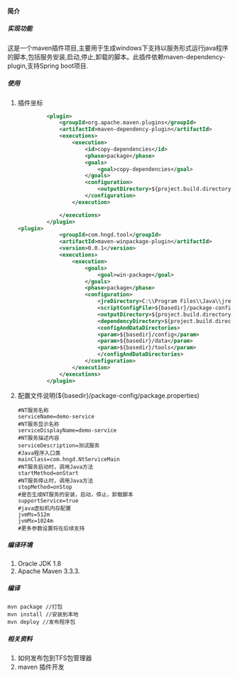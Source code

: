 #### 简介

##### 实现功能

这是一个maven插件项目,主要用于生成windows下支持以服务形式运行java程序的脚本,包括服务安装,启动,停止,卸载的脚本。此插件依赖maven-dependency-plugin,支持Spring boot项目.

##### 使用

1. 插件坐标

   ```xml
   			<plugin>
   				<groupId>org.apache.maven.plugins</groupId>
   				<artifactId>maven-dependency-plugin</artifactId>
   				<executions>
   					<execution>
   						<id>copy-dependencies</id>
   						<phase>package</phase>
   						<goals>
   							<goal>copy-dependencies</goal>
   						</goals>
   						<configuration>
   							<outputDirectory>${project.build.directory}/libs</outputDirectory>
   						</configuration>
   					</execution>
   
   				</executions>
   			</plugin>
   <plugin>
   				<groupId>com.hngd.tool</groupId>
   				<artifactId>maven-winpackage-plugin</artifactId>
   				<version>0.0.1</version>
   				<executions>
   					<execution>
   						<goals>
   							<goal>win-package</goal>
   						</goals>
   						<phase>package</phase>
   						<configuration>
   						    <jreDirectory>C:\\Program Files\\Java\\jre1.8.0_121</jreDirectory>
   						    <scriptConfigFile>${basedir}/package-config/package.properties</scriptConfigFile>
   							<outputDirectory>${project.build.directory}/${artifactId}</outputDirectory>
   							<dependencyDirectory>${project.build.directory}/libs</dependencyDirectory>
   						    <configAndDataDirectories>
   						    <param>${basedir}/config</param>
   						    <param>${basedir}/data</param>
   						    <param>${basedir}/tools</param>
   						    </configAndDataDirectories>
   						</configuration>
   					</execution>
   				</executions>
   			</plugin>
   ```

2. 配置文件说明(${basedir}/package-config/package.properties)

   ```properties
   #NT服务名称
   serviceName=demo-service        
   #NT服务显示名称
   serviceDisplayName=demo-service
   #NT服务描述内容
   serviceDescription=测试服务
   #Java程序入口类
   mainClass=com.hngd.NtServiceMain
   #NT服务启动时，调用Java方法
   startMethod=onStart     
   #NT服务停止时，调用Java方法
   stopMethod=onStop
   #是否生成NT服务的安装，启动，停止，卸载脚本
   supportService=true
   #java虚拟机内存配置
   jvmMs=512m
   jvmMx=1024m
   #更多参数设置将在后续支持
   ```


##### 编译环境

1. Oracle JDK 1.8
2. Apache Maven 3.3.3.

##### 编译

```shell
mvn package //打包
mvn install //安装到本地
mvn deploy //发布程序包
```

##### 相关资料

1. 如何发布包到TFS包管理器
2. maven 插件开发